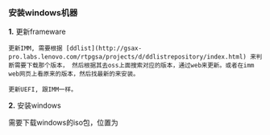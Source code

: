 ### 安装windows机器

**1.** 更新frameware

    更新IMM, 需要根据 [ddlist](http://gsax-pro.labs.lenovo.com/rtpgsa/projects/d/ddlistrepository/index.html) 来判断需要下载那个版本， 然后根据其去oss上面搜索对应的版本，通过web来更新。或者在imm web网页上看原来的版本，然后找最新的来安装。

    更新UEFI, 跟IMM一样。

**2.** 安装windows

需要下载windows的iso包，位置为